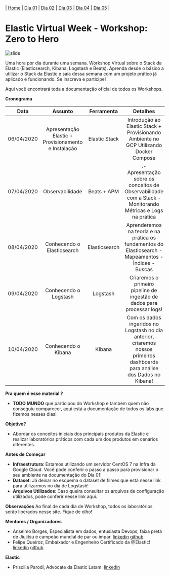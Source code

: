| [Home](https://priscillaparodi.github.io/Workshop-Zero-To-Hero) | [Dia 01](https://priscillaparodi.github.io/Workshop-Zero-To-Hero/dia01-configuracoes) | [Dia 02](https://priscillaparodi.github.io/Workshop-Zero-To-Hero/dia02-observabilidade) | [Dia 03](https://priscillaparodi.github.io/Workshop-Zero-To-Hero/dia03-elasticsearch) | [Dia 04](https://priscillaparodi.github.io/Workshop-Zero-To-Hero/dia04-logstash) | [Dia 05](https://priscillaparodi.github.io/Workshop-Zero-To-Hero/dia05-kibana) | 

# Elastic Virtual Week - Workshop: Zero to Hero

![slide](images/Slide1.jpg)

Uma hora por dia durante uma semana. Workshop Virtual sobre o Stack da Elastic (Elasticsearch, Kibana, Logstash e Beats). Aprenda desde o básico a utilizar o Stack da Elastic e saia dessa semana com um projeto prático já aplicado e funcionando. Se inscreva e participe!

Aqui você encontrará toda a documentação oficial de todos os Workshops.

**Cronograma**


| Data | Assunto | Ferramenta	| Detalhes | Vídeo |
| :---: | :---: | :---: | :---: | :---: |
| 06/04/2020 | Apresentação Elastic + Provisionamento e Instalação | Elastic Stack | Introdução ao Elastic Stack + Provisionando Ambiente no GCP Utilizando Docker Compose | [Vídeo 1](https://ela.st/br-day1)
| 07/04/2020 | Observabilidade | Beats + APM | .- Apresentação sobre os conceitos de Observabilidade com a Stack - Monitorando Métricas e Logs na prática | [Vídeo 2](https://ela.st/br-day2)
| 08/04/2020 | Conhecendo o Elasticsearch | Elasticsearch | Aprenderemos na teoria e na prática os fundamentos do Elasticsearch - Mapeamentos - Índices - Buscas | [Vídeo 3](https://ela.st/br-day3)
| 09/04/2020 | Conhecendo o Logstash | Logstash | Criaremos o primeiro pipeline de ingestão de dados para processar logs! | [Vídeo 4](https://ela.st/br-day4)
| 10/04/2020 | Conhecendo o Kibana | Kibana | Com os dados ingeridos no Logstash no dia anterior, criaremos nossos primeiros dashboards para análise dos Dados no Kibana! | [Vídeo 5](https://ela.st/br-day5)

**Pra quem é esse material ?** 
- **TODO MUNDO** que participou do Workshop e também quem não conseguiu comparecer, aqui está a documentação de todos os labs que fizemos nesses dias!

**Objetivo?** 
- Abordar os conceitos iniciais dos principais produtos da Elastic e realizar laboratórios práticos com cada um dos produtos em cenários diferentes.

**Antes de Começar** 
- **Infraestrutura**: Estamos utilizando um servidor CentOS 7 na Infra da Google Cloud. Você pode conferir o passo a passo para provisionar o seu ambiente na documentação do Dia 01!
- **Dataset**: Já deixar no esquema o dataset de filmes que está nesse link para utilizarmos no dia de Logstash!
- **Arquivos Utilizados**: Caso queira consultar os arquivos de configuração utilizados, pode conferir nesse link aqui.


**Observações** 
Ao final de cada dia de Workshop, todos os laboratórios serão liberados nesse site. Fique de olho!

**Mentores / Organizadores** 
- Anselmo Borges, Especialista em dados, entusiasta Devops, faixa preta de Jiujitsu e campeão mundial de par ou impar. [linkedin](https://www.linkedin.com/in/anselmobd/) [github](https://github.com/anselmoborges) 
- Felipe Queiroz, Embaixador e Engenheiro Certificado da @Elastic! [linkedin](https://www.linkedin.com/in/felipe-queiroz-b83042113/) [github](https://github.com/techlipe/)

**Elastic**
- Priscilla Parodi, Advocate da Elastic Latam. [linkedin](https://www.linkedin.com/in/priscillaparodi/)
